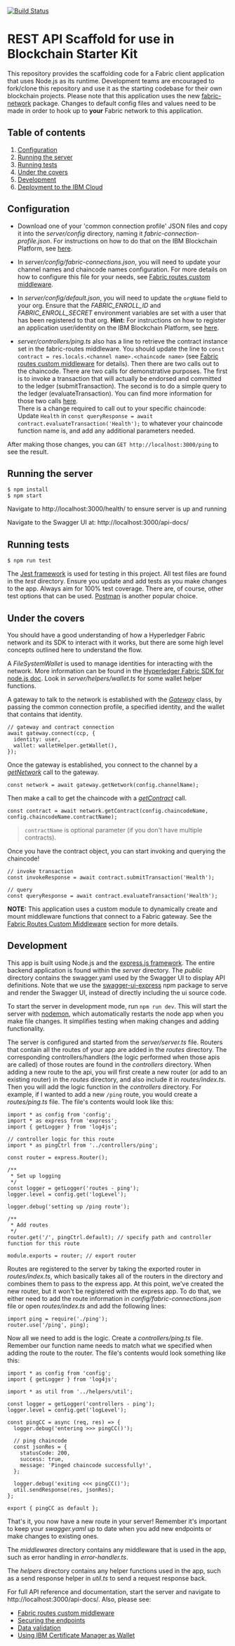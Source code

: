 [![Build Status](https://travis-ci.org/IBM-Blockchain-Starter-Kit/api-bootstrap.svg?branch=master)](https://travis-ci.org/IBM-Blockchain-Starter-Kit/api-bootstrap)

# REST API Scaffold for use in Blockchain Starter Kit

This repository provides the scaffolding code for a Fabric client application that uses Node.js as its runtime. Development teams are encouraged to fork/clone this repository and use it as the starting codebase for their own blockchain projects. Please note that this application uses the new [fabric-network](https://www.npmjs.com/package/fabric-network) package. Changes to default config files and values need to be made in order to hook up to **your** Fabric network to this application.

## Table of contents

1. [Configuration](#configuration)
1. [Running the server](#running-the-server)
1. [Running tests](#running-tests)
1. [Under the covers](#under-the-covers)
1. [Development](#development)
1. [Deployment to the IBM Cloud](docs/deployment.md)

## Configuration

- Download one of your 'common connection profile' JSON files and copy it into the *server/config* directory, naming it *fabric-connection-profile.json*. For instructions on how to do that on the IBM Blockchain Platform, see [here](https://cloud.ibm.com/docs/services/blockchain/howto?topic=blockchain-ibp-console-app#ibp-console-app-profile).

- In *server/config/fabric-connections.json*, you will need to update your channel names and chaincode names configuration. For more details on how to configure this file for your needs, see [Fabric routes custom middleware](docs/fabric-routes.md).

- In *server/config/default.json*, you will need to update the `orgName` field to your org. Ensure that the *FABRIC_ENROLL_ID* and *FABRIC_ENROLL_SECRET* environment variables are set with a user that has been registered to that org. **Hint:** For instructions on how to register an application user/identity on the IBM Blockchain Platform, see [here](https://cloud.ibm.com/docs/services/blockchain/howto?topic=blockchain-ibp-console-app#ibp-console-app-identities).

- *server/controllers/ping.ts* also has a line to retrieve the contract instance set in the fabric-routes middleware. You should update the line to `const contract = res.locals.<channel name>.<chaincode name>` (see [Fabric routes custom middleware](docs/fabric-routes.md) for details). Then there are two calls out to the chaincode. There are two calls for demonstrative purposes. The first is to invoke a transaction that will actually be endorsed and committed to the ledger (submitTransaction). The second is to do a simple query to the ledger (evaluateTransaction). You can find more information for those two calls [here](https://fabric-sdk-node.github.io/Contract.html).
<br>There is a change required to call out to your specific chaincode: Update `Health` in `const queryResponse = await contract.evaluateTransaction('Health');` to whatever your chaincode function name is, and add any additional parameters needed.

After making those changes, you can `GET http://localhost:3000/ping` to see the result.

## Running the server
```
$ npm install
$ npm start
```

Navigate to http://localhost:3000/health/ to ensure server is up and running

Navigate to the Swagger UI at: http://localhost:3000/api-docs/

## Running tests
```
$ npm run test
```

The [Jest framework](https://jestjs.io/) is used for testing in this project. All test files are found in the *test* directory. Ensure you update and add tests as you make changes to the app. Always aim for 100% test coverage. There are, of course, other test options that can be used. [Postman](http://blog.getpostman.com/2017/10/25/writing-tests-in-postman/) is another popular choice.

## Under the covers
You should have a good understanding of how a Hyperledger Fabric network and its SDK to interact with it works, but there are some high level concepts outlined here to understand the flow.

A *FileSystemWallet* is used to manage identities for interacting with the network. More information can be found in the [Hyperledger Fabric SDK for node.js doc](https://fabric-sdk-node.github.io/FileSystemWallet.html). Look in *server/helpers/wallet.ts* for some wallet helper functions.

A gateway to talk to the network is established with the [*Gateway*](https://fabric-sdk-node.github.io/Gateway.html) class, by passing the common connection profile, a specified identity, and the wallet that contains that identity.
```
// gateway and contract connection
await gateway.connect(ccp, {
  identity: user,
  wallet: walletHelper.getWallet(),
});
```

Once the gateway is established, you connect to the channel by a [*getNetwork*](https://fabric-sdk-node.github.io/Gateway.html#getNetwork__anchor) call to the gateway.
```
const network = await gateway.getNetwork(config.channelName);
```

Then make a call to get the chaincode with a [*getContract*](https://fabric-sdk-node.github.io/Network.html#getContract__anchor) call.
```
const contract = await network.getContract(config.chaincodeName, config.chaincodeName.contractName);
```
> `contractName` is optional parameter (if you don't have multiple contracts).

Once you have the contract object, you can start invoking and querying the chaincode!
```
// invoke transaction
const invokeResponse = await contract.submitTransaction('Health');

// query
const queryResponse = await contract.evaluateTransaction('Health');
```

**NOTE:** This application uses a custom module to dynamically create and mount middleware functions that connect to a Fabric gateway. See the [Fabric Routes Custom Middleware](docs/fabric-routes.md) section for more details.

## Development
This app is built using Node.js and the [express.js framework](https://expressjs.com/). The entire backend application is found within the *server* directory. The *public* directory contains the swagger.yaml used by the Swagger UI to display API definitions. Note that we use the [swagger-ui-express](https://github.com/scottie1984/swagger-ui-express) npm package to serve and render the Swagger UI, instead of directly including the ui source code.

To start the server in development mode, run `npm run dev`. This will start the server with [nodemon](https://github.com/remy/nodemon), which automatically restarts the node app when you make file changes. It simplifies testing when making changes and adding functionality.

The server is configured and started from the *server/server.ts* file. Routers that contain all the routes of your app are added in the *routes* directory. The corresponding controllers/handlers (the logic performed when those apis are called) of those routes are found in the *controllers* directory. When adding a new route to the api, you will first create a new router (or add to an existing router) in the *routes* directory, and also include it in *routes/index.ts*. Then you will add the logic function in the *controllers* directory. For example, if I wanted to add a new `/ping` route, you would create a *routes/ping.ts* file. The file's contents would look like this:

```
import * as config from 'config';
import * as express from 'express';
import { getLogger } from 'log4js';

// controller logic for this route
import * as pingCtrl from '../controllers/ping';

const router = express.Router();

/**
 * Set up logging
 */
const logger = getLogger('routes - ping');
logger.level = config.get('logLevel');

logger.debug('setting up /ping route');

/**
 * Add routes
 */
router.get('/', pingCtrl.default); // specify path and controller function for this route

module.exports = router; // export router
```

Routes are registered to the server by taking the exported router in *routes/index.ts*, which basically takes all of the routers in the directory and combines them to pass to the express app. At this point, we've created the new router, but it won't be registered with the express app. To do that, we either need to add the route information in *config/fabric-connections.json* file or open *routes/index.ts* and add the following lines:

```
import ping = require('./ping');
router.use('/ping', ping);
```

Now all we need to add is the logic. Create a *controllers/ping.ts* file. Remember our function name needs to match what we specified when adding the route to the router. The file's contents would look something like this:

```
import * as config from 'config';
import { getLogger } from 'log4js';

import * as util from '../helpers/util';

const logger = getLogger('controllers - ping');
logger.level = config.get('logLevel');

const pingCC = async (req, res) => {
  logger.debug('entering >>> pingCC()');

  // ping chaincode
  const jsonRes = {
    statusCode: 200,
    success: true,
    message: 'Pinged chaincode successfully!',
  };

  logger.debug('exiting <<< pingCC()');
  util.sendResponse(res, jsonRes);
};

export { pingCC as default };
```

That's it, you now have a new route in your server! Remember it's important to keep your *swagger.yaml* up to date when you add new endpoints or make changes to existing ones.

The *middlewares* directory contains any middleware that is used in the app, such as error handling in *error-handler.ts*.

The *helpers* directory contains any helper functions used in the app, such as a send response helper in *util.ts* to send a request response back.

For full API reference and documentation, start the server and navigate to http://localhost:3000/api-docs/.  Also, please see:

* [Fabric routes custom middleware](docs/fabric-routes.md)
* [Securing the endpoints](docs/security.md)
* [Data validation](docs/data-validation.md)
* [Using IBM Certificate Manager as Wallet](docs/cert-manager.md)